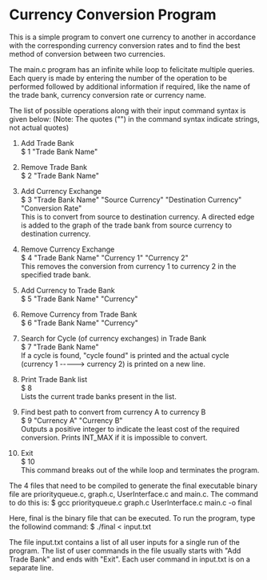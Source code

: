 # Currency Conversion Program

This is a simple program to convert one currency to another in accordance with the corresponding currency conversion rates and to find the best method of conversion between two currencies. 

The main.c program has an infinite while loop to felicitate multiple queries. Each query is made by entering the number of the operation to be performed followed by additional information if required, like the name of the trade bank, currency conversion rate or currency name.


The list of possible operations along with their input command syntax is given below:
(Note: The quotes ("") in the command syntax indicate strings, not actual quotes)

1. Add Trade Bank<br>
    $ 1 "Trade Bank Name"

2. Remove Trade Bank<br>
    $ 2 "Trade Bank Name"

3. Add Currency Exchange<br>
    $ 3 "Trade Bank Name" "Source Currency" "Destination Currency" "Conversion Rate"<br>
This is to convert from source to destination currency. A directed edge is added to the graph of the trade bank from source currency to destination currency.

4. Remove Currency Exchange<br>
    $ 4 "Trade Bank Name" "Currency 1" "Currency 2"<br>
This removes the conversion from currency 1 to currency 2 in the specified trade bank.

5. Add Currency to Trade Bank<br>
    $ 5 "Trade Bank Name" "Currency"

6. Remove Currency from Trade Bank<br>
    $ 6 "Trade Bank Name" "Currency"

7. Search for Cycle (of currency exchanges) in Trade Bank<br>
    $ 7 "Trade Bank Name"<br>
If a cycle is found, "cycle found" is printed and the actual cycle (currency 1 -----> currency 2) is printed on a new line.

8. Print Trade Bank list<br>
    $ 8<br>
Lists the current trade banks present in the list.

9. Find best path to convert from currency A to currency B<br>
    $ 9 "Currency A" "Currency B"<br>
Outputs a positive integer to indicate the least cost of the required conversion. Prints INT_MAX if it is impossible to convert. 

10. Exit<br>
    $ 10<br>
This command breaks out of the while loop and terminates the program.


The 4 files that need to be compiled to generate the final executable binary file are priorityqueue.c, graph.c, UserInterface.c and main.c. The command to do this is:
$ gcc priorityqueue.c graph.c UserInterface.c main.c -o final

Here, final is the binary file that can be executed. To run the program, type the followind command:
$ ./final < input.txt

The file input.txt contains a list of all user inputs for a single run of the program. The list of user commands in the file usually starts with "Add Trade Bank" and ends with "Exit". Each user command in input.txt is on a separate line. 